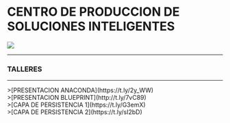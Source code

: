 # CENTRO DE PRODUCCION DE SOLUCIONES INTELIGENTES
<link href="http://siomi.datasena.com/analitica/Estilo.css" rel="stylesheet" type="text/css" />

<!-- <img src="https://blogger.googleusercontent.com/img/a/AVvXsEimdqxynaYJeDRuTUp3lzEWFnnQSC2KTVSxvnV70I2eZ5tOCfjwdNnExSTSm2tCf1xBFHVHwsN80OCpDCO0J80UTNWxPC86s7s5aB8rnizg7guNowqTxhr5Fd9WH48n7pn8uLZNFTgXuSGUH6BNncmfQEpOz9pAe_T0zD8n2-aGZk8-C_l6GWk-aq60fQ=s960"> -->
<img src="https://drive.google.com/file/d/1j9zxGWRbHQyPl5eEcaWMQvPky5Mq3VIQ/view">
<br>
<HR><H3>TALLERES</H3><HR>
<!-- > -<a href="https://github.com/Jfegasu/CPSI/blob/main/APIREST.md">CONSUMIR SERVICIOS APIRESTS</a><BR> -->
>[PRESENTACION ANACONDA](https://t.ly/2y_WW)<BR>
>[PRESENTACION BLUEPRINT](http://t.ly/7vC89)<BR>
<!-- ><a href="https://t.ly/5qqlo">EJEMPLO BLUEPRINT</a><BR> -->
>[CAPA DE PERSISTENCIA 1](https://t.ly/G3emX)<BR>
>[CAPA DE PERSISTENCIA 2](https://t.ly/sI2bD)<BR>


</ul>
 

